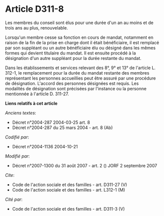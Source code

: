 # Article D311-8

Les membres du conseil sont élus pour une durée d'un an au moins et de trois ans au plus, renouvelable.

Lorsqu'un membre cesse sa fonction en cours de mandat, notamment en raison de la fin de la prise en charge dont il était
bénéficiaire, il est remplacé par son suppléant ou un autre bénéficiaire élu ou désigné dans les mêmes formes qui devient
titulaire du mandat. Il est ensuite procédé à la désignation d'un autre suppléant pour la durée restante du mandat.

Dans les établissements et services relevant des 8°, 9° et 13° de l'article L. 312-1, le remplacement pour la durée du mandat
restante des membres représentant les personnes accueillies peut être assuré par une procédure de désignation. L'accord des
personnes désignées est requis. Les modalités de désignation sont précisées par l'instance ou la personne mentionnée à
l'article D. 311-27.

**Liens relatifs à cet article**

_Anciens textes_:

  - Décret n°2004-287 2004-03-25 art. 8
  - Décret n°2004-287 du 25 mars 2004 - art. 8 (Ab)

_Codifié par_:

  - Décret n°2004-1136 2004-10-21

_Modifié par_:

  - Décret n°2007-1300 du 31 août 2007 - art. 2 () JORF 2 septembre 2007

_Cite_:

  - Code de l'action sociale et des familles - art. D311-27 (V)
  - Code de l'action sociale et des familles - art. L312-1 (M)

_Cité par_:

  - Code de l'action sociale et des familles - art. D311-3 (V)
